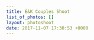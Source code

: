 ```yaml
---
title: E&K Couples Shoot
list_of_photos: []
layout: photoshoot
date: 2017-11-07 17:30:53 +0000
---
```

